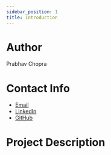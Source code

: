 ```yaml
---
sidebar_position: 1
title: Introduction
---
```



# Author
Prabhav Chopra

# Contact Info
- [Email](mailto:prabhavracer44@gmail.com)
- [LinkedIn](https://www.linkedin.com/in/prabhav-chopra/)
- [GitHub](https://github.com/prabs3257)

# Project Description


